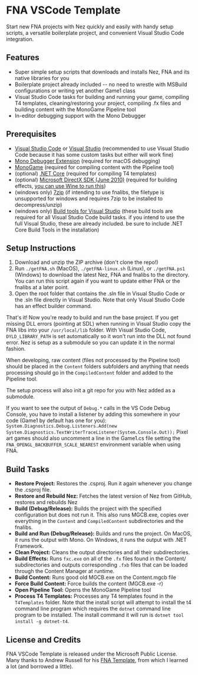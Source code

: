 # FNA VSCode Template
Start new FNA projects with Nez quickly and easily with handy setup scripts, a versatile boilerplate project, and convenient Visual Studio Code integration.


## Features ##
- Super simple setup scripts that downloads and installs Nez, FNA and its native libraries for you
- Boilerplate project already included -- no need to wrestle with MSBuild configurations or writing yet another Game1 class
- Visual Studio Code tasks for building and running your game, compiling T4 templates, cleaning/restoring your project, compiling .fx files and building content with the MonoGame Pipeline tool
- In-editor debugging support with the Mono Debugger


## Prerequisites ##
- [Visual Studio Code](https://code.visualstudio.com) or [Visual Studio](https://visualstudio.microsoft.com/) (recommended to use Visual Studio Code because it has some custom tasks but either will work fine)
- [Mono Debugger Extension](https://marketplace.visualstudio.com/items?itemName=ms-vscode.mono-debug) (required for macOS debugging)
- [MonoGame](http://www.monogame.net/downloads/) (required for compiling content with the Pipeline tool)
- (optional) [.NET Core](https://dotnet.microsoft.com/download) (required for compiling T4 templates)
- (optional) [Microsoft DirectX SDK (June 2010)](https://www.microsoft.com/en-us/download/details.aspx?id=6812) (required for building effects, [you can use Wine to run this](WINE_INSTALL.md))
- (windows only) [7zip](https://www.7-zip.org) (if intending to use fnalibs, the filetype is unsupported for windows and requires 7zip to be installed to decompress/unzip)
- (windows only) [Build tools for Visual Studio](https://visualstudio.microsoft.com/thank-you-downloading-visual-studio/?sku=BuildTools&rel=16) (these build tools are required for all Visual Studio Code build tasks. if you intend to use the full Visual Studio, these are already included. be sure to include .NET Core Build Tools in the installation)


## Setup Instructions ##
1. Download and unzip the ZIP archive (don't clone the repo!)
2. Run `./getFNA.sh` (MacOS), `./getFNA-linux.sh` (Linux),  or `./getFNA.ps1` (Windows) to download the latest Nez, FNA and fnalibs to the directory. You can run this script again if you want to update either FNA or the fnalibs at a later point.
3. Open the root folder that contains the .sln file in Visual Studio Code or the .sln file directly in Visual Studio. Note that only Visual Studio Code has an effect builder command.

That's it! Now you're ready to build and run the base project. If you get missing DLL errors (pointing at SDL) when running in Visual Studio copy the FNA libs into your `/usr/local/lib` folder. With Visual Studio Code, `DYLD_LIBRARY_PATH` is set automatically so it won't run into the DLL not found error. Nez is setup as a submodule so you can update it in the normal fashion.

When developing, raw content (files not processed by the Pipeline tool) should be placed in the `Content` folders subfolders and anything that needs processing should go in the `CompiledContent` folder and added to the Pipeline tool.

The setup process will also init a git repo for you with Nez added as a submodule.

If you want to see the output of `Debug.*` calls in the VS Code Debug Console, you have to install a listener by adding this somewhere in your code (Game1 by default has one for you): `System.Diagnostics.Debug.Listeners.Add(new System.Diagnostics.TextWriterTraceListener(System.Console.Out));` Pixel art games should also uncomment a line in the Game1.cs file setting the `FNA_OPENGL_BACKBUFFER_SCALE_NEAREST` environment variable when using FNA.


## Build Tasks ##
- **Restore Project:** Restores the .csproj. Run it again whenever you change the .csproj file.
- **Restore and Rebuild Nez:** Fetches the latest version of Nez from GitHub, restores and rebuilds Nez
- **Build (Debug/Release):** Builds the project with the specified configuration but does not run it. This also runs MGCB.exe, copies over everything in the `Content` and `CompiledContent` subdirectories and the fnalibs.
- **Build and Run (Debug/Release):** Builds and runs the project. On MacOS, it runs the output with Mono. On Windows, it runs the output with .NET Framework.
- **Clean Project:** Cleans the output directories and all their subdirectories.
- **Build Effects:** Runs `fxc.exe` on all of the `.fx` files found in the Content/ subdirectories and outputs corresponding `.fxb` files that can be loaded through the Content Manager at runtime.
- **Build Content:** Runs good old MGCB.exe on the Content.mgcb file
- **Force Build Content:** Force builds the content (MGCB.exe -r)
- **Open Pipeline Tool:** Opens the MonoGame Pipeline tool
- **Process T4 Templates:** Processes any T4 templates found in the `T4Templates` folder. Note that the install script will attempt to install the t4 command line program which requires the `dotnet` command line program to be installed. The install command it will run is `dotnet tool install -g dotnet-t4`.


## License and Credits ##
FNA VSCode Template is released under the Microsoft Public License.
Many thanks to Andrew Russell for his [FNA Template](https://github.com/AndrewRussellNet/FNA-Template), from which I learned a lot (and borrowed a little).
